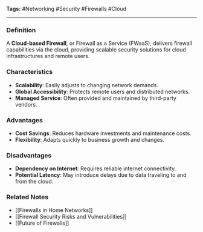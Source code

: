 **Tags:** #Networking #Security #Firewalls #Cloud

---

### **Definition**

A **Cloud-based Firewall**, or Firewall as a Service (FWaaS), delivers firewall capabilities via the cloud, providing scalable security solutions for cloud infrastructures and remote users.

### **Characteristics**

- **Scalability**: Easily adjusts to changing network demands.
- **Global Accessibility**: Protects remote users and distributed networks.
- **Managed Service**: Often provided and maintained by third-party vendors.

### **Advantages**

- **Cost Savings**: Reduces hardware investments and maintenance costs.
- **Flexibility**: Adapts quickly to business growth and changes.

### **Disadvantages**

- **Dependency on Internet**: Requires reliable internet connectivity.
- **Potential Latency**: May introduce delays due to data traveling to and from the cloud.

### **Related Notes**

- [[Firewalls in Home Networks]]
- [[Firewall Security Risks and Vulnerabilities]]
- [[Future of Firewalls]]